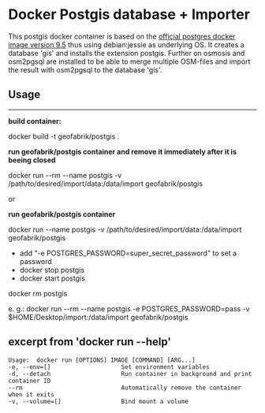 # Docker Postgis database + Importer

This postgis docker container is based on the [official postgres docker image version 9.5](https://hub.docker.com/_/postgres/) thus using debian:jessie as underlying OS.
It creates a database 'gis' and installs the extension postgis. Further on osmosis and osm2pgsql are installed to be able to merge multiple OSM-files and import the result with osm2pgsql to the database 'gis'.



## Usage
------

**build container:**

docker build -t geofabrik/postgis .

**run geofabrik/postgis container and remove it immediately after it is beeing closed**

docker run --rm --name postgis -v /path/to/desired/import/data:/data/import geofabrik/postgis

or

**run geofabrik/postgis container**

docker run --name postgis -v /path/to/desired/import/data:/data/import geofabrik/postgis

* add "-e POSTGRES_PASSWORD=super_secret_password" to set a password
* docker stop postgis
* docker start postgis

docker rm postgis

e. g.:
docker run --rm --name postgis -e POSTGRES_PASSWORD=pass -v $HOME/Desktop/import:/data/import geofabrik/postgis


## excerpt from 'docker run --help'
```
Usage:  docker run [OPTIONS] IMAGE [COMMAND] [ARG...]
-e, --env=[]                    Set environment variables
-d, --detach                    Run container in background and print container ID
--rm                            Automatically remove the container when it exits
-v, --volume=[]                 Bind mount a volume
```

